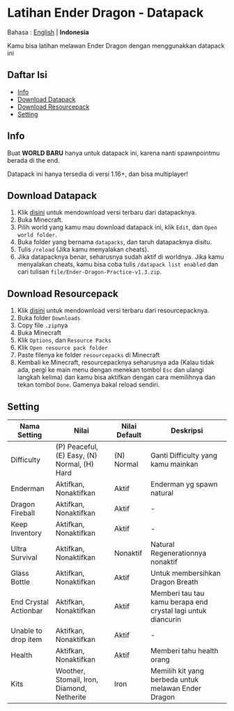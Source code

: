 # Latihan Ender Dragon - Datapack

Bahasa : [English](README.md "English") | **Indonesia**

Kamu bisa latihan melawan Ender Dragon dengan menggunakkan datapack ini

## Daftar Isi

-   [Info](#info)
-   [Download Datapack](#download-datapack)
-   [Download Resourcepack](#download-resourcepack)
-   [Setting](#setting)

## Info

Buat **WORLD BARU** hanya untuk datapack ini, karena nanti spawnpointmu berada di the end. 

Datapack ini hanya tersedia di versi 1.16+, dan bisa multiplayer!

## Download Datapack

1. Klik [disini](https://github.com/barraIhsan/enderdragon/releases/download/v1.3/Ender-Dragon-Practice-v1.3.zip "Download versi terbaru dari datapacknya") untuk mendownload versi terbaru dari datapacknya.
2. Buka Minecraft.
3. Pilih world yang kamu mau download datapack ini, klik `Edit`, dan `Open world folder`.
4. Buka folder yang bernama `datapacks`, dan taruh datapacknya disitu.
5. Tulis `/reload` (Jika kamu menyalakan cheats).
6. Jika datapacknya benar, seharusnya sudah aktif di worldnya. Jika kamu menyalakan cheats, kamu bisa coba tulis `/datapack list enabled` dan cari tulisan `file/Ender-Dragon-Practice-v1.3.zip`.

## Download Resourcepack

1. Klik [disini](https://github.com/barraIhsan/enderdragon/releases/download/v1.3/Ender-Dragon-Practice-v1.3.zip "Download versi terbaru dari datapacknya") untuk mendownload versi terbaru dari resourcepacknya.
2. Buka folder `Downloads`
3. Copy file `.zip`nya
4. Buka Minecraft
5. Klik `Options`, dan `Resource Packs`
6. Klik `Open resource pack folder`
7. Paste filenya ke folder `resourcepacks` di Minecraft
8. Kembali ke Minecraft, resourcepacknya seharusnya ada (Kalau tidak ada, pergi ke main menu dengan menekan tombol `Esc` dan ulangi langkah kelima) dan kamu bisa aktifkan dengan cara memilihnya dan tekan tombol `Done`. Gamenya bakal reload sendiri.

## Setting

| Nama Setting          | Nilai                                        | Nilai Default | Deskripsi                                                    |
| --------------------- | -------------------------------------------- | ------------- | ------------------------------------------------------------ |
| Difficulty            | (P) Peaceful, (E) Easy, (N) Normal, (H) Hard | (N) Normal    | Ganti Difficulty yang kamu mainkan                           |
| Enderman              | Aktifkan, Nonaktifkan                        | Aktif         | Enderman yg spawn natural                                    |
| Dragon Fireball       | Aktifkan, Nonaktifkan                        | Aktif         | -                                                            |
| Keep Inventory        | Aktifkan, Nonaktifkan                        | Aktif         | -                                                            |
| Ultra Survival        | Aktifkan, Nonaktifkan                        | Nonaktif      | Natural Regenerationnya nonaktif                             |
| Glass Bottle          | Aktifkan, Nonaktifkan                        | Aktif         | Untuk membersihkan Dragon Breath                             |
| End Crystal Actionbar | Aktifkan, Nonaktifkan                        | Aktif         | Memberi tau tau kamu berapa end crystal lagi untuk diancurin |
| Unable to drop item   | Aktifkan, Nonaktifkan                        | Aktif         | -                                                            |
| Health                | Aktifkan, Nonaktifkan                        | Aktif         | Memberi tahu health orang                                    |
| Kits                  | Woother, Stomail, Iron, Diamond, Netherite   | Iron          | Memilih kit yang berbeda untuk melawan Ender Dragon          |
